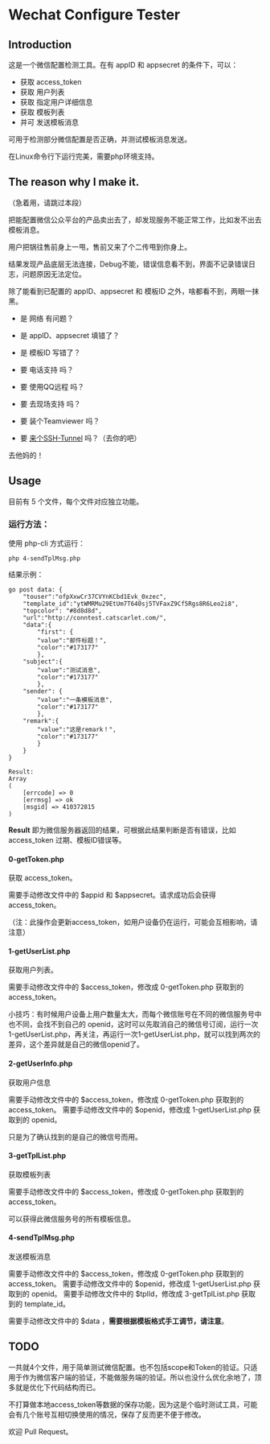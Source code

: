# Wechat Configure Tester

## Introduction
这是一个微信配置检测工具。在有 appID 和 appsecret 的条件下，可以：

- 获取 access_token
- 获取 用户列表
- 获取 指定用户详细信息
- 获取 模板列表
- 并可 发送模板消息

可用于检测部分微信配置是否正确，并测试模板消息发送。

在Linux命令行下运行完美，需要php环境支持。

## The reason why I make it.
（急着用，请跳过本段）

把能配置微信公众平台的产品卖出去了，却发现服务不能正常工作，比如发不出去模板消息。

用户把锅往售前身上一甩，售前又来了个二传甩到你身上。

结果发现产品底层无法连接，Debug不能，错误信息看不到，界面不记录错误日志，问题原因无法定位。

除了能看到已配置的 appID、appsecret 和 模板ID 之外，啥都看不到，两眼一抹黑。

- 是 网络 有问题？
- 是 appID、appsecret 填错了？
- 是 模板ID 写错了？


- 要 电话支持 吗？
- 要 使用QQ远程 吗？
- 要 去现场支持 吗？
- 要 装个Teamviewer 吗？
- 要 [来个SSH-Tunnel](http://blog.catscarlet.com/201609082503.html) 吗？（去你的吧）

去他妈的！

## Usage

目前有 5 个文件，每个文件对应独立功能。

### 运行方法：

使用 php-cli 方式运行：

`php 4-sendTplMsg.php`

结果示例：
```
go post data: {
    "touser":"ofpXxwCr37CVYnKCbd1Evk_0xzec",
    "template_id":"ytWMRMu29EtUm7T640sj5TVFaxZ9Cf5Rgs8R6Leo2i8",
    "topcolor": "#8d8d8d",
    "url":"http://conntest.catscarlet.com/",
    "data":{
        "first": {
        "value":"邮件标题！",
        "color":"#173177"
        },
    "subject":{
        "value":"测试消息",
        "color":"#173177"
        },
    "sender": {
        "value":"一条模板消息",
        "color":"#173177"
        },
    "remark":{
        "value":"这是remark！",
        "color":"#173177"
        }
    }
}

Result:
Array
(
    [errcode] => 0
    [errmsg] => ok
    [msgid] => 410372815
)
```

**Result** 即为微信服务器返回的结果，可根据此结果判断是否有错误，比如 access_token 过期、模板ID错误等。

#### 0-getToken.php
获取 access_token。

需要手动修改文件中的 $appid 和 $appsecret。请求成功后会获得 access_token。

（注：此操作会更新access_token，如用户设备仍在运行，可能会互相影响，请注意）

#### 1-getUserList.php
获取用户列表。

需要手动修改文件中的 $access_token，修改成 0-getToken.php 获取到的 access_token。

小技巧：有时候用户设备上用户数量太大，而每个微信账号在不同的微信服务号中也不同，会找不到自己的 openid，这时可以先取消自己的微信号订阅，运行一次1-getUserList.php，再关注，再运行一次1-getUserList.php，就可以找到两次的差异，这个差异就是自己的微信openid了。

#### 2-getUserInfo.php
获取用户信息

需要手动修改文件中的 $access_token，修改成 0-getToken.php 获取到的 access_token。
需要手动修改文件中的 $openid，修改成 1-getUserList.php 获取到的 openid。

只是为了确认找到的是自己的微信号而用。

#### 3-getTplList.php
获取模板列表

需要手动修改文件中的 $access_token，修改成 0-getToken.php 获取到的 access_token。

可以获得此微信服务号的所有模板信息。

#### 4-sendTplMsg.php
发送模板消息

需要手动修改文件中的 $access_token，修改成 0-getToken.php 获取到的 access_token。
需要手动修改文件中的 $openid，修改成 1-getUserList.php 获取到的 openid。
需要手动修改文件中的 $tplId，修改成 3-getTplList.php 获取到的 template_id。

需要手动修改文件中的 $data ，**需要根据模板格式手工调节，请注意**。

## TODO

一共就4个文件，用于简单测试微信配置。也不包括scope和Token的验证。只适用于作为微信客户端的验证，不能做服务端的验证。所以也没什么优化余地了，顶多就是优化下代码结构而已。

不打算做本地access_token等数据的保存功能，因为这是个临时测试工具，可能会有几个账号互相切换使用的情况，保存了反而更不便于修改。

欢迎 Pull Request。
